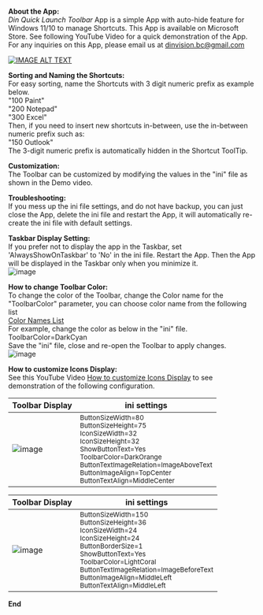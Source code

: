 <b> About the App: </b>  
*Din Quick Launch Toolbar* App is a simple App with auto-hide feature for Windows 11/10 to manage Shortcuts. This App is available on Microsoft Store. See following YouTube Video for a quick demonstration of the App.   
For any inquiries on this App, please email us at dinvision.bc@gmail.com

[![IMAGE ALT TEXT](http://img.youtube.com/vi/ioM-3ewWOJ0/0.jpg)](http://www.youtube.com/watch?v=ioM-3ewWOJ0 "Quick Launch Toolbar Demo")

<b>Sorting and Naming the Shortcuts:</B>  
For easy sorting, name the Shortcuts with 3 digit numeric prefix as example below.   
"100 Paint"  
"200 Notepad"  
"300 Excel"  
Then, if you need to insert new shortcuts in-between, use the in-between numeric prefix such as:  
"150 Outlook"  
The 3-digit numeric prefix is automatically hidden in the Shortcut ToolTip.  

<b>Customization:</B>  
The Toolbar can be customized by modifying the values in the "ini" file as shown in the Demo video. 

<b>Troubleshooting:</B>  
If you mess up the ini file settings, and do not have backup, you can just close the App, delete the ini file and restart the App, it will automatically re-create the ini file with default settings.

<B>Taskbar Display Setting:</B>  
If you prefer not to display the app in the Taskbar, set 'AlwaysShowOnTaskbar' to 'No' in the ini file. Restart the App. Then the App will be displayed in the Taskbar only when you minimize it.  
![image](https://github.com/user-attachments/assets/32530b33-bbfe-4917-9355-ef02efb3f6e6)



<b>How to change Toolbar Color:</B>  
To change the color of the Toolbar, change the Color name for the "ToolbarColor" parameter, you can choose color name from the following list  
[Color Names List](https://learn.microsoft.com/en-us/dotnet/media/art-color-table.png?view=windowsdesktop-8.0)  
For example, change the color as below in the "ini" file.  
ToolbarColor=DarkCyan  
Save the "ini" file, close and re-open the Toolbar to apply changes.  
![image](https://github.com/user-attachments/assets/26e5b37c-217b-4554-af4b-d9729ea4adf1)

<b>How to customize Icons Display:</B>  
See this YouTube Video [How to customize Icons Display](https://www.youtube.com/watch?v=RTC05oaLqeM) to see demonstration of the following configuration.


| Toolbar Display                                                                                             | ini settings                                                                                                                                                                                      |
|---------------------------------------------------------------------------------------------------|-------------------------------------------------------------------------------------------------------------------------------------------------------------------------------------------------------------|
| ![image](https://github.com/user-attachments/assets/eb5546e6-4391-492d-930a-b170ea9e3d0b)          | <sub>ButtonSizeWidth=80<br>ButtonSizeHeight=75<br>IconSizeWidth=32<br>IconSizeHeight=32<br>ShowButtonText=Yes<br>ToolbarColor=DarkOrange<br>ButtonTextImageRelation=ImageAboveText<br>ButtonImageAlign=TopCenter<br>ButtonTextAlign=MiddleCenter</sub> |





| Toolbar Display                                                                                             | ini settings                                                                                                                                                                                      |
|---------------------------------------------------------------------------------------------------|-------------------------------------------------------------------------------------------------------------------------------------------------------------------------------------------------------------|
| ![image](https://github.com/user-attachments/assets/7b2a94d5-6a29-4983-a95d-b8ac72878167)         | <sub>ButtonSizeWidth=150<br>ButtonSizeHeight=36<br>IconSizeWidth=24<br>IconSizeHeight=24<br>ButtonBorderSize=1<br>ShowButtonText=Yes<br>ToolbarColor=LightCoral<br>ButtonTextImageRelation=ImageBeforeText<br>ButtonImageAlign=MiddleLeft<br>ButtonTextAlign=MiddleLeft</sub> |

<B> End </B>



